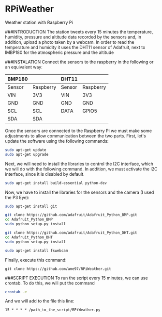 # RPiWeather
Weather station with Raspberry Pi

###INTRODUCTION
The station tweets every 15 minutes the temperature, humidity, pressure and altitude data recorded by the sensors and, in addition, upload a photo taken by a webcam. In order to read the temperature and humidity it uses the DHT11 sensor of Adafruit, next to lMBP180 for the atmospheric pressure and the altitude

###INSTALATION
Connect the sensors to the raspberry in the following or an equivalent way:

|  BMP180 |         |  DHT11  |         |
|---------|---------|---------|---------|
| Sensor  |Raspberry| Sensor  |Raspberry|
|  VIN    |  3V3    |  VIN    |  3V3    |
|  GND    |  GND    |  GND    |  GND    |
|  SCL    |  SCL    |  DATA   |  GPIO5  |
|  SDA    |  SDA    |

Once the sensors are connected to the Raspberry Pi we must make some adjustments to allow communication between the two parts. First, let's update the software using the following commands:
```bash
sudo apt-get update
sudo apt-get upgrade
```

Next, we will need to install the libraries to control the I2C interface, which we will do with the following command. In addition, we must activate the I2C interface, since it is disabled by default.
```bash
sudo apt-get install build-essential python-dev
```

Now, we have to install the libraries for the sensors and the camera (I used the P3 Eye):
```bash
sudo apt-get install git

git clone https://github.com/adafruit/Adafruit_Python_BMP.git 
cd Adafruit_Python_BMP
sudo python setup.py install

git clone https://github.com/adafruit/Adafruit_Python_DHT.git 
cd Adafruit_Python_DHT
sudo python setup.py install

sudo apt-get install fswebcam
```

Finally, execute this command:
```
git clone https://github.com/ame97/RPiWeather.git
```

###SCRIPT EXECUTION
To run the script every 15 minutes, we can use crontab. To do this, we will put the command
```bash
crontab -e
```
And we will add to the file this line:
```
15 * * * * /path_to_the_script/RPiWeather.py
```
